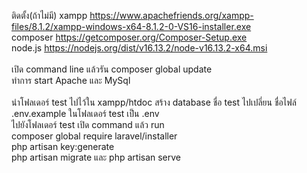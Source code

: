 ติดตั้ง(ถ้าไม่มี) xampp https://www.apachefriends.org/xampp-files/8.1.2/xampp-windows-x64-8.1.2-0-VS16-installer.exe <br>
composer https://getcomposer.org/Composer-Setup.exe <br>
node.js https://nodejs.org/dist/v16.13.2/node-v16.13.2-x64.msi <br>
<br>
เปิด command line
แล้วรัน composer global update<br>
ทำการ start Apache และ MySql <br>
<br>
นำโฟลเดอร์ test ไปไว้ใน xampp/htdoc
สร้าง database ชื่อ test
ไปเปลี่ยน ชื่อไฟล์ .env.example ในโฟลเดอร์ test เป็น .env<br>
ไปยังโฟลเดอร์ test เปิด command แล้ว run <br>
composer global require laravel/installer <br>
php artisan key:generate<br>
php artisan migrate และ php artisan serve <br>
